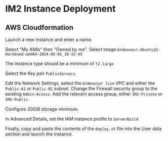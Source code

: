 # IM2 Instance Deployment

## AWS Cloudformation

Launch a new instance and enter a name.

Select "My AMIs" then "Owned by me".
Select image `Endeavour-Ubuntu22-Hardened-amd64-2024-05-01_10-32-45`

The instance type should be a minimum of `t2.large`

Select the Key pair `PublicServers`

Edit the Network Settings, select the `Endeavour live` VPC and either the `Public-A1` or `Public-B1` subnet.
Change the Firewall security group to the existing `Admin-Access`.
Add the relevant access group, either `IM2-Private` or `IM2-Public`.

Configure 20GiB storage minimum.

In Advanced Details, set the IAM instance profile to `ServerBuild`

Finally, copy and paste the contents of the `deploy.sh` file into the User data section and launch the instance.
